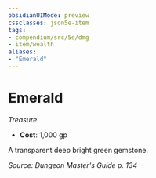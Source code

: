 ```yaml
---
obsidianUIMode: preview
cssclasses: json5e-item
tags:
- compendium/src/5e/dmg
- item/wealth
aliases: 
- "Emerald"
---
```

# Emerald
*Treasure*  

- **Cost**: 1,000 gp

A transparent deep bright green gemstone.

*Source: Dungeon Master's Guide p. 134*
